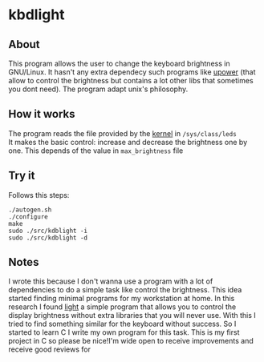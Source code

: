 # kbdlight

## About
This program allows the user to change the keyboard brightness in GNU/Linux. It hasn't any extra dependecy such programs like [upower](https://upower.freedesktop.org/) (that allow to control the brightness but contains a lot other libs that sometimes you dont need).
The program adapt unix's philosophy.

## How it works
The program reads the file provided by the [kernel](https://www.kernel.org/) in ```/sys/class/leds```  
It makes the basic control: increase and decrease the brightness one by one. This depends of the value in ```max_brightness``` file

## Try it
Follows this steps:

 ```
 ./autogen.sh
 ./configure
 make
 sudo ./src/kdblight -i
 sudo ./src/kdblight -d
 ```

## Notes
I wrote this because I don't wanna use a program with a lot of dependencies to do a simple task like control the brightness. 
This idea started finding minimal programs for my workstation at home. In this research I found [light](https://github.com/haikarainen/light) 
a simple program that allows you to control the display brightness without extra libraries that you will never use. With this I tried to find 
something similar for the keyboard without success. So I started to learn C I write my own program for this task.
This is my first project in C so please be nice!I'm wide open to receive improvements and receive good reviews for 